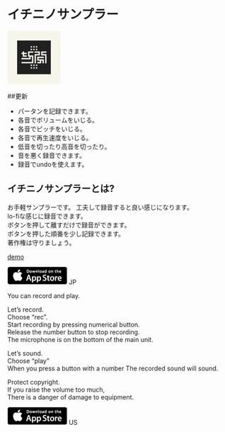 # イチニノサンプラー

![alt](images/chop_icon.png)

##更新
* パータンを記録できます。
* 各音でボリュームをいじる。
* 各音でピッチをいじる。
* 各音で再生速度をいじる。
* 低音を切ったり高音を切ったり。
* 音を悪く録音できます。
* 録音でundoを使えます。

## イチニノサンプラーとは?
  
お手軽サンプラーです。
工夫して録音すると良い感じになります。  
lo-fiな感じに録音できます。  
ボタンを押して離すだけで録音ができます。  
ボタンを押した順番を少し記録できます。   
著作権は守りましょう。

[demo](https://youtu.be/87LinjSA-Nw
)

[![jp](images/store.png)](https://itunes.apple.com/jp/app/12sampler/id1446760908?l=ja&amp;ls=1&amp;mt=8) JP

You can record and play.

Let’s record.  
Choose “rec”.  
Start recording by pressing numerical button.  
Release the number button to stop recording.  
The microphone is on the bottom of the main unit.

Let’s sound.  
Choose “play”  
When you press a button with a number
The recorded sound will sound.

Protect copyright.  
If you raise the volume too much,  
There is a danger of damage to equipment.


[![us](images/store.png)](https://itunes.apple.com/us/app/12sampler/id1446760908?l=ja&amp;ls=1&amp;mt=8) US
